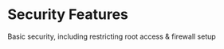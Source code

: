 Security Features
=================

Basic security, including restricting root access & firewall setup
